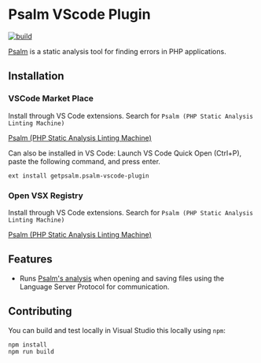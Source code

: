 # Psalm VScode Plugin

[![build](https://github.com/psalm/psalm-vscode-plugin/actions/workflows/ci.yml/badge.svg)](https://github.com/psalm/psalm-vscode-plugin/actions/workflows/ci.yml)

[Psalm](https://getpsalm.org) is a static analysis tool for finding errors in PHP applications.

## Installation

### VSCode Market Place

Install through VS Code extensions. Search for `Psalm (PHP Static Analysis Linting Machine)`

[Psalm (PHP Static Analysis Linting Machine)](https://marketplace.visualstudio.com/items?itemName=getpsalm.psalm-vscode-plugin)

Can also be installed in VS Code: Launch VS Code Quick Open (Ctrl+P), paste the following command, and press enter.

```
ext install getpsalm.psalm-vscode-plugin
```

### Open VSX Registry

Install through VS Code extensions. Search for `Psalm (PHP Static Analysis Linting Machine)`

[Psalm (PHP Static Analysis Linting Machine)](https://open-vsx.org/extension/getpsalm/psalm-vscode-plugin)

## Features

-   Runs [Psalm's analysis](https://getpsalm.org) when opening and saving files using the Language Server Protocol for communication.

## Contributing

You can build and test locally in Visual Studio this locally using `npm`:

```
npm install
npm run build
```
